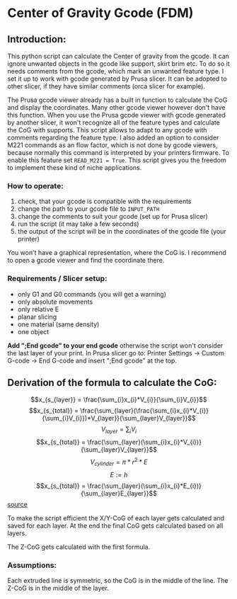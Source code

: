 # Center of Gravity Gcode (FDM)
## Introduction:
This python script can calculate the Center of gravity from the gcode. It can ignore unwanted objects in the gcode like support, skirt brim etc.
To do so it needs comments from the gcode, which mark an unwanted feature type.
I set it up to work with gcode generated by Prusa slicer. It can be adopted to other slicer, if they have similar comments (orca slicer for example).

The Prusa gcode viewer already has a built in function to calculate the CoG and display the coordinates.
Many other gcode viewer however don't have this function. When you use the Prusa gcode viewer with gcode generated by another slicer, it won't recognize all of the feature types
and calculate the CoG with supports. This script allows to adapt to any gcode with comments regarding the feature type.
I also added an option to consider M221 commands as an flow factor, which is not done by gcode viewers, because normally this command is interpreted by your printers firmware.
To enable this feature set ``READ_M221 = True``. 
This script gives you the freedom to implement these kind of niche applications.

### How to operate: 
1. check, that your gcode is compatible with the requirements 
2. change the path to your gcode file to ``INPUT_PATH``
3. change the comments to suit your gcode (set up for Prusa slicer)
4. run the script (it may take a few seconds)
5. the output of the script will be in the coordinates of the gcode file (your printer)

You won't have a graphical representation, where the CoG is. I recommend to open a gcode viewer and find the coordinate there.

### Requirements / Slicer setup:
- only G1 and G0 commands (you will get a warning)
- only absolute movements
- only relative E
- planar slicing
- one material (same density)
- one object

**Add ";End gcode" to your end gcode** otherwise the script won't consider the last layer of your print.
In Prusa slicer go to: Printer Settings -> Custom G-code -> End G-code
and insert ";End gcode" at the top.

## Derivation of the formula to calculate the CoG:
$$x_{s_{layer}} = \frac{\sum_{i}x_{i}*V_{i}}{\sum_{i}V_{i}}$$
$$x_{s_{total}} = \frac{\sum_{layer}(\frac{\sum_{i}x_{i}*V_{i}}{\sum_{i}V_{i}})*V_{layer}}{\sum_{layer}V_{layer}}$$
$$V_{layer} = \sum_{i}V_{i}$$
$$x_{s_{total}} = \frac{\sum_{layer}(\sum_{i}x_{i}*V_{i})}{\sum_{layer}V_{layer}}$$
$$V_{cylinder} = \pi * r^2 * E$$
$$E := h$$
$$x_{s_{total}} = \frac{\sum_{layer}(\sum_{i}x_{i}*E_{i})}{\sum_{layer}E_{layer}}$$
[source](https://en.wikipedia.org/w/index.php?title=Special:MathWikibase&qid=Q2945123)

To make the script efficient the X/Y-CoG of each layer gets calculated and saved for each layer. At the end the final CoG gets calculated based on all layers.

The Z-CoG gets calculated with the first formula.

### Assumptions:
Each extruded line is symmetric, so the CoG is in the middle of the line.
The Z-CoG is in the middle of the layer.